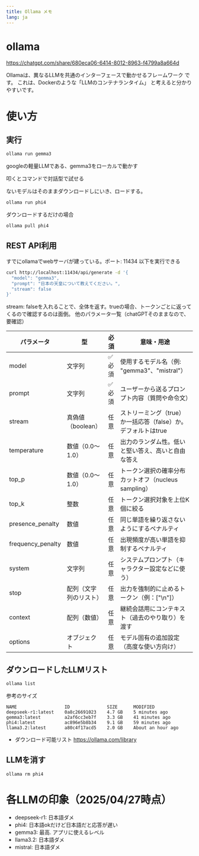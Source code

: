 ```yaml
---
title: Ollama メモ
lang: ja
---
```


# ollama

https://chatgpt.com/share/680eca06-6414-8012-8963-f4799a8a664d

Ollamaは、異なるLLMを共通のインターフェースで動かせるフレームワーク です。
これは、Dockerのような「LLMのコンテナランタイム」 と考えると分かりやすいです。

# 使い方

## 実行

```bash
ollama run gemma3
```
googleの軽量LLMである、gemma3をローカルで動かす

叩くとコマンドで対話型で試せる

ないモデルはそのままダウンロードしにいき、ロードする。

```bash
ollama run phi4
```

ダウンロードするだけの場合

```bash
ollama pull phi4
```

## REST API利用

すでにollamaでwebサーバが建っている。ポート: 11434
以下を実行できる

```bash
curl http://localhost:11434/api/generate -d '{
  "model": "gemma3",
  "prompt": "日本の天皇について教えてください。",
  "stream": false
}'
```

stream: falseを入れることで、全体を返す。trueの場合、トークンごとに返ってくるので確認するのは面倒。
他のパラメータ一覧（chatGPTそのままなので、要確認）

パラメータ | 型 | 必須 | 意味・用途
|---| ---| ---| ---| 
model | 文字列 | ✅ 必須 | 使用するモデル名（例: "gemma3"、"mistral"）
prompt | 文字列 | ✅ 必須 | ユーザーから送るプロンプト内容（質問や命令文）
stream | 真偽値（boolean） | 任意 | ストリーミング（true）か一括応答（false）か。デフォルトはtrue
temperature | 数値（0.0〜1.0） | 任意 | 出力のランダム性。低いと堅い答え、高いと自由な答え
top_p | 数値（0.0〜1.0） | 任意 | トークン選択の確率分布カットオフ（nucleus sampling）
top_k | 整数 | 任意 | トークン選択対象を上位K個に絞る
presence_penalty | 数値 | 任意 | 同じ単語を繰り返さないようにするペナルティ
frequency_penalty | 数値 | 任意 | 出現頻度が高い単語を抑制するペナルティ
system | 文字列 | 任意 | システムプロンプト（キャラクター設定などに使う）
stop | 配列（文字列のリスト） | 任意 | 出力を強制的に止めるトークン（例：["\n"]）
context | 配列（数値） | 任意 | 継続会話用にコンテキスト（過去のやり取り）を渡す
options | オブジェクト | 任意 | モデル固有の追加設定（高度な使い方向け）

## ダウンロードしたLLMリスト

```bash
ollama list
```
参考のサイズ

```
NAME                  ID              SIZE      MODIFIED          
deepseek-r1:latest    0a8c26691023    4.7 GB    5 minutes ago        
gemma3:latest         a2af6cc3eb7f    3.3 GB    41 minutes ago       
phi4:latest           ac896e5b8b34    9.1 GB    59 minutes ago       
llama3.2:latest       a80c4f17acd5    2.0 GB    About an hour ago    
```

- ダウンロード可能リスト
https://ollama.com/library

## LLMを消す

```bash
ollama rm phi4
```

# 各LLMの印象（2025/04/27時点）

- deepseek-r1: 日本語ダメ
- phi4: 日本語okだけど日本語だと応答が遅い
- gemma3: 最高. アプリに使えるレベル
- llama3.2: 日本語ダメ
- mistral: 日本語ダメ
